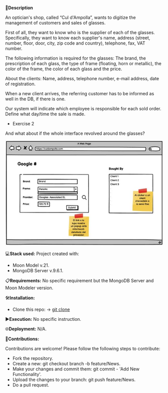 📄**Description**

An optician's shop, called “Cul d'Ampolla”, wants to digitize the management of customers and sales of glasses.

First of all, they want to know who is the supplier of each of the glasses. Specifically, they want to know each supplier's name, address (street, number, floor, door, city, zip code and country), telephone, fax, VAT number.

The following information is required for the glasses: The brand, the prescription of each glass, the type of frame (floating, horn or metallic), the color of the frame, the color of each glass and the price.

About the clients: Name, address, telephone number, e-mail address, date of registration.

When a new client arrives, the referring customer has to be informed as well in the DB, if there is one.

Our system will indicate which employee is responsible for each sold order. Define what day/time the sale is made.

- Exercise 2

And what about if the whole interface revolved around the glasses?

![Exercise 2](https://github.com/isaac-diez/mongoDB-estructura/blob/master/Exercise2/GUI_exer2.jpg)


💻**Stack used:**
Project created with:
- Moon Model v.21.
- MongoDB Server v.9.6.1.

📋**Requirements:**
No specific requirement but the MongoDB Server and Moon Modeler version.

🛠️**Installation:**
- Clone this repo: -> [git clone](https://github.com/isaac-diez/mongoDB-estructura.git)

▶️**Execution:** No specific instruction.

🌐**Deployment:** N/A.

🤝**Contributions:**

Contributions are welcome! Please follow the following steps to contribute:

- Fork the repository.
- Create a new: git checkout branch -b feature/News.
- Make your changes and commit them: git commit - 'Add New Functionality'.
- Upload the changes to your branch: git push feature/News.
- Do a pull request.
